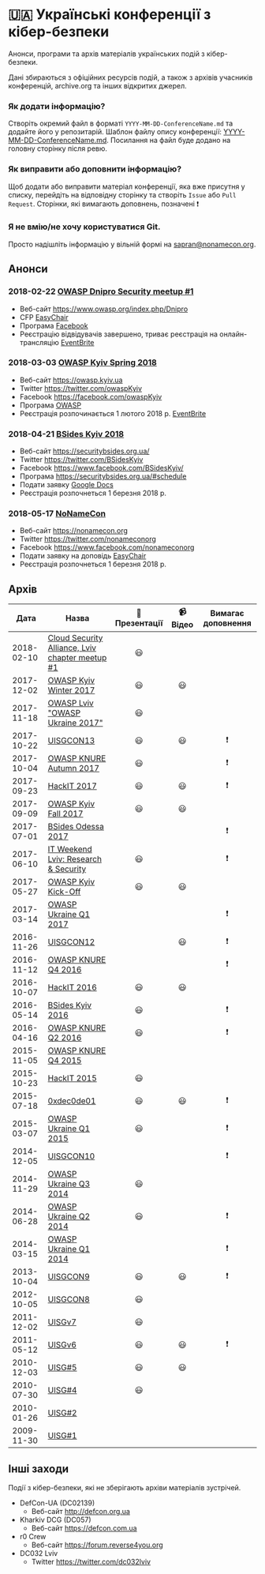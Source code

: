 # 🇺🇦 Українські конференції з кібер-безпеки
Анонси, програми та архів матеріалів українських подій з кібер-безпеки.

Дані збираються з офіційних ресурсів подій, а також з архівів учасників конференцій, archive.org та інших відкритих джерел.

### Як додати інформацію? 
Створіть окремий файл в форматі `YYYY-MM-DD-ConferenceName.md` та додайте його у репозитарій. Шаблон файлу опису конференції: [YYYY-MM-DD-ConferenceName.md](YYYY-MM-DD-ConferenceName.md). Посилання на файл буде додано на головну сторінку після ревю.

### Як виправити або доповнити інформацію?
Щоб додати або виправити матеріал конференції, яка вже присутня у списку, перейдіть на відповідну сторінку та створіть `Issue` або `Pull Request`. Сторінки, які вимагають доповнень, позначені :exclamation:

### Я не вмію/не хочу користуватися Git.
Просто надішліть інформацію у вільній формі на sapran@nonamecon.org.

## Анонси

### 2018-02-22	[OWASP Dnipro Security meetup #1](https://www.owasp.org/index.php/Dnipro)
- Веб-сайт https://www.owasp.org/index.php/Dnipro
- CFP [EasyChair](https://easychair.org/cfp/od_sm1_2018)
- Програма [Facebook](https://www.facebook.com/events/390549114729552/)
- Реєстрацію відвідувачів завершено, триває реєстрація на онлайн-трансляцію [EventBrite](https://www.eventbrite.com/e/owasp-dnipro-security-meetup-1-tickets-41684751213)

### 2018-03-03	[OWASP Kyiv Spring 2018](https://www.owasp.org/index.php/Kyiv)
- Веб-сайт https://owasp.kyiv.ua
- Twitter https://twitter.com/owaspKyiv
- Facebook https://facebook.com/owaspKyiv
- Програма [OWASP](https://www.owasp.org/index.php/Kyiv#tab=Future_Events)
- Реєстрація розпочинається 1 лютого 2018 р. [EventBrite](https://www.eventbrite.com/e/owasp-kyiv-meetup-spring-2018-tickets-41664807561)

### 2018-04-21	[BSides Kyiv 2018](https://securitybsides.org.ua)
- Веб-сайт https://securitybsides.org.ua/
- Twitter https://twitter.com/BSidesKyiv
- Facebook https://www.facebook.com/BSidesKyiv/
- Програма https://securitybsides.org.ua/#schedule
- Подати заявку [Google Docs](https://docs.google.com/forms/d/e/1FAIpQLScMa6J4kgOegDnFLRWKFePFWuLKUufpNW36-DO9x4BUWs4baw/viewform)
- Реєстрація розпочнеться 1 березня 2018 р.

### 2018-05-17	[NoNameCon](https://nonamecon.org)
- Веб-сайт https://nonamecon.org
- Twitter https://twitter.com/nonameconorg
- Facebook https://www.facebook.com/nonameconorg
- Подати заявку на доповідь [EasyChair](https://easychair.org/cfp/NNC2018)
- Реєстрація розпочнеться 1 березня 2018 р.

## Архів
Дата|Назва|:open_file_folder: Презентації|:video_camera: Відео|Вимагає доповнення
---|---|:---:|:---:|:---:
2018-02-10|[Cloud Security Alliance, Lviv chapter meetup #1](events/2018-02-10-csalviv.md)|:smiley:||
2017-12-02|[OWASP Kyiv Winter 2017](events/2017-12-02-owaspkyiv.md)|:smiley:|:smiley:
2017-11-18|[OWASP Lviv "OWASP Ukraine 2017"](events/2017-11-18-owasplviv.md)|:smiley:
2017-10-22|[UISGCON13](events/2017-10-22-uisgcon13.md)|:smiley:|:smiley:|:exclamation:
2017-10-04|[OWASP KNURE Autumn 2017](events/2017-10-04-owaspknure.md)|:smiley:||:exclamation:
2017-09-23|[HackIT 2017](events/2017-09-23-hackit.md)|:smiley:|:smiley:|:exclamation:
2017-09-09|[OWASP Kyiv Fall 2017](events/2017-09-09-owaspkyiv.md)|:smiley:|:smiley:
2017-07-01|[BSides Odessa 2017](events/2017-07-01-bsidesodessa.md)|||:exclamation:
2017-06-10|[IT Weekend Lviv: Research & Security](events/2017-06-10-itweekendlviv.md)|:smiley:||:exclamation:
2017-05-27|[OWASP Kyiv Kick-Off](events/2017-05-27-owaspkyiv.md)|:smiley:|:smiley:
2017-03-14|[OWASP Ukraine Q1 2017](events/2017-03-14-owaspukraine.md)|||:exclamation:
2016-11-26|[UISGCON12](events/2016-11-26-uisgcon12.md)||:smiley:|:exclamation:
2016-11-12|[OWASP KNURE Q4 2016](events/2016-11-12-owaspknure.md)|||:exclamation:
2016-10-07|[HackIT 2016](events/2016-10-07-hackit.md)|:smiley:|:smiley:
2016-05-14|[BSides Kyiv 2016](events/2016-05-14-bsideskyiv.md)|:smiley:||:exclamation:
2016-04-16|[OWASP KNURE Q2 2016](events/2016-04-16-owaspknure.md)|:smiley:||:exclamation:
2015-11-05|[OWASP KNURE Q4 2015](events/2015-11-05-owaspknure.md)|
2015-10-23|[HackIT 2015](events/2015-10-23-hackit.md)|:smiley:
2015-07-18|[0xdec0de01](events/2015-07-18-0xdec0de01.md)|:smiley:|:smiley:|:exclamation:
2015-03-07|[OWASP Ukraine Q1 2015](events/2015-03-07-owaspukraine.md)|:smiley:||:exclamation:
2014-12-05|[UISGCON10](events/2014-12-05-uisgcon10.md)|||:exclamation:
2014-11-29|[OWASP Ukraine Q3 2014](events/2014-11-29-owaspukraine.md)|:smiley:
2014-06-28|[OWASP Ukraine Q2 2014](events/2014-06-28-owaspukraine.md)|:smiley:||:exclamation:
2014-03-15|[OWASP Ukraine Q1 2014](events/2014-03-15-owaspukraine.md)|||:exclamation:
2013-10-04|[UISGCON9](events/2013-10-04-uisgcon9.md)|:smiley:|:smiley:|:exclamation:
2012-10-05|[UISGCON8](events/2012-10-05-uisgcon8.md)|:smiley:
2011-12-02|[UISGv7](events/2011-12-02-uisg7.md)|:smiley:
2011-05-12|[UISGv6](events/2011-05-12-uisg6.md)|:smiley:|:smiley:|:exclamation:
2010-12-03|[UISG#5](events/2010-12-03-uisg5.md)|:smiley:|:smiley:
2010-07-30|[UISG#4](events/2010-07-30-uisg4.md)|:smiley:
2010-01-26|[UISG#2](events/2010-01-26-uisg2.md)|
2009-11-30|[UISG#1](events/2009-11-30-uisg1.md)|

## Інші заходи
Події з кібер-безпеки, які не зберігають архіви матеріалів зустрічей.
- DefCon-UA (DC02139)
	- Веб-сайт http://defcon.org.ua
- Kharkiv DCG (DC057)
	- Веб-сайт https://defcon.com.ua
- r0 Crew
	- Веб-сайт https://forum.reverse4you.org
- DC032 Lviv
	- Twitter https://twitter.com/dc032lviv
